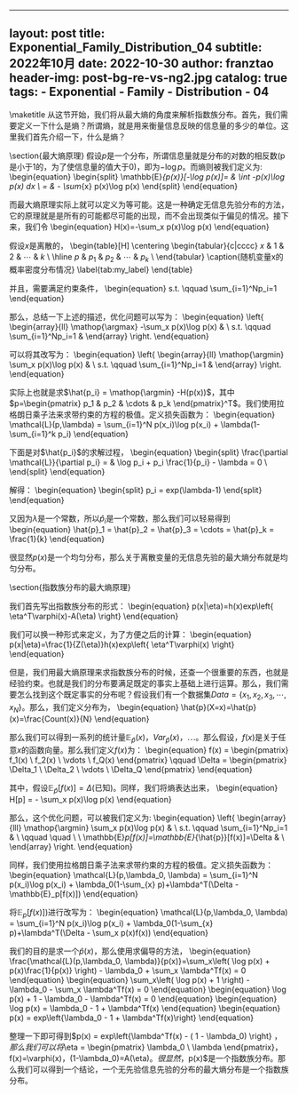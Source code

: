 
---
layout:     post
title:      Exponential_Family_Distribution_04
subtitle:   2022年10月
date:       2022-10-30
author:     franztao
header-img: post-bg-re-vs-ng2.jpg
catalog: true
tags:
    - Exponential
    - Family
    - Distribution
    - 04
---
            

\maketitle
从这节开始，我们将从最大熵的角度来解析指数族分布。首先，我们需要定义一下什么是熵？所谓熵，就是用来衡量信息反映的信息量的多少的单位。这里我们首先介绍一下，什么是熵？

\section{最大熵原理}
假设$p$是一个分布，所谓信息量就是分布的对数的相反数(p是小于1的，为了使信息量的值大于0)，即为$-\log p$。而熵则被我们定义为:
\begin{equation}
    \begin{split}
        \mathbb{E}_{p(x)}[-\log p(x)]= & \int -p(x)\log p(x) dx \\
        = & - \sum_{x} p(x)\log p(x)
    \end{split}
\end{equation}

而最大熵原理实际上就可以定义为等可能。这是一种确定无信息先验分布的方法，它的原理就是是所有的可能都尽可能的出现，而不会出现类似于偏见的情况。接下来，我们令
\begin{equation}
    H(x)=-\sum_x p(x)\log p(x)
\end{equation}

假设$x$是离散的，
\begin{table}[H]
    \centering
    \begin{tabular}{c|cccc}
         $x$ & 1 & 2 & $\cdots$ & $k$ \\
         \hline
         $p$ & $p_1$ & $p_2$ & $\cdots$ & $p_k$ \\ 
    \end{tabular}
    \caption{随机变量x的概率密度分布情况}
    \label{tab:my_label}
\end{table}

并且，需要满足约束条件，
\begin{equation}
    s.t. \qquad \sum_{i=1}^Np_i=1
\end{equation}

那么，总结一下上述的描述，优化问题可以写为：
\begin{equation}
    \left\{
    \begin{array}{ll}
         \mathop{\argmax} -\sum_x p(x)\log p(x) & \\
         s.t. \qquad \sum_{i=1}^Np_i=1 &
    \end{array}
    \right.
\end{equation}

可以将其改写为：
\begin{equation}
    \left\{
    \begin{array}{ll}
          \mathop{\argmin} \sum_x p(x)\log p(x) & \\
         s.t. \qquad \sum_{i=1}^Np_i=1 &
    \end{array}
    \right.
\end{equation}

实际上也就是求$\hat{p_i} = \mathop{\argmin} -H(p(x))$，其中$p=\begin{pmatrix} p_1 & p_2 & \cdots & p_k \end{pmatrix}^T$。我们使用拉格朗日乘子法来求带约束的方程的极值。定义损失函数为：
\begin{equation}
    \mathcal{L}(p,\lambda) = \sum_{i=1}^N p(x_i)\log p(x_i) + \lambda(1-\sum_{i=1}^k p_i)
\end{equation}

下面是对$\hat{p_i}$的求解过程，
\begin{equation}
    \begin{split}
        \frac{\partial \mathcal{L}}{\partial p_i} = & \log p_i + p_i \frac{1}{p_i} - \lambda = 0 \\
    \end{split}
\end{equation}

解得：
\begin{equation}
    \begin{split}
        p_i = exp(\lambda-1)
    \end{split}
\end{equation}

又因为$\lambda$是一个常数，所以$\hat{p}_i$是一个常数，那么我们可以轻易得到
\begin{equation}
    \hat{p}_1 = \hat{p}_2 = \hat{p}_3 = \cdots = \hat{p}_k = \frac{1}{k}
\end{equation}

很显然$p(x)$是一个均匀分布，那么关于离散变量的无信息先验的最大熵分布就是均匀分布。

\section{指数族分布的最大熵原理}

我们首先写出指数族分布的形式：
\begin{equation}
    p(x|\eta)=h(x)exp\left\{ \eta^T\varphi(x)-A(\eta) \right\}
\end{equation}

我们可以换一种形式来定义，为了方便之后的计算：
\begin{equation}
    p(x|\eta)=\frac{1}{Z(\eta)}h(x)exp\left\{ \eta^T\varphi(x) \right\}
\end{equation}

但是，我们用最大熵原理来求指数族分布的时候，还查一个很重要的东西，也就是经验约束。也就是我们的分布要满足既定的事实上基础上进行运算。那么，我们需要怎么找到这个既定事实的分布呢？假设我们有一个数据集$Data = \{x_1, x_2, x_3, \cdots, x_N\}$。那么，我们定义分布为，
\begin{equation}
    \hat{p}(X=x)=\hat{p}(x)=\frac{Count(x)}{N}
\end{equation}

那么我们可以得到一系列的统计量$\mathbb{E}_{\hat{p}}(x)$，$Var_{\hat{p}}(x)$，$\cdots$。那么假设，$f(x)$是关于任意$x$的函数向量。那么我们定义$f(x)$为：
\begin{equation}
    f(x) = 
    \begin{pmatrix}
        f_1(x) \\
        f_2(x) \\
        \vdots \\
        f_Q(x) 
    \end{pmatrix}
    \qquad
    \Delta = 
    \begin{pmatrix}
        \Delta_1 \\
        \Delta_2 \\
        \vdots \\
        \Delta_Q 
    \end{pmatrix}
\end{equation}

其中，假设$\mathbb{E}_{\hat{p}}[f(x)]=\Delta$(已知)。同样，我们将熵表达出来，
\begin{equation}
    H[p] = - \sum_x p(x)\log p(x)
\end{equation}

那么，这个优化问题，可以被我们定义为:
\begin{equation}
    \left\{
    \begin{array}{lll}
          \mathop{\argmin} \sum_x p(x)\log p(x) & \\
         s.t. \qquad \sum_{i=1}^Np_i=1 & \\
         \qquad \quad \ \ \mathbb{E}_p[f(x)]=\mathbb{E}_{\hat{p}}[f(x)]=\Delta & \\
    \end{array}
    \right.
\end{equation}

同样，我们使用拉格朗日乘子法来求带约束的方程的极值。定义损失函数为：
\begin{equation}
    \mathcal{L}(p,\lambda_0, \lambda) = \sum_{i=1}^N p(x_i)\log p(x_i) + \lambda_0(1-\sum_{x} p)+\lambda^T(\Delta - \mathbb{E}_p[f(x)])
\end{equation}

将$\mathbb{E}_p[f(x)])$进行改写为：
\begin{equation}
    \mathcal{L}(p,\lambda_0, \lambda) = \sum_{i=1}^N p(x_i)\log p(x_i) + \lambda_0(1-\sum_{x} p)+\lambda^T(\Delta - \sum_x p(x)f(x))
\end{equation}

我们的目的是求一个$\hat{p}(x)$，那么使用求偏导的方法，
\begin{equation}
    \frac{\mathcal{L}(p,\lambda_0, \lambda)}{p(x)}=\sum_x\left( \log p(x) + p(x)\frac{1}{p(x)} \right) - \lambda_0 + \sum_x \lambda^Tf(x) = 0
\end{equation}
\begin{equation}
    \sum_x\left( \log p(x) + 1 \right) - \lambda_0 - \sum_x \lambda^Tf(x) = 0
\end{equation}
\begin{equation}
    \log p(x) + 1 - \lambda_0 - \lambda^Tf(x) = 0
\end{equation}
\begin{equation}
    \log p(x) = \lambda_0 - 1 + \lambda^Tf(x) 
\end{equation}
\begin{equation}
    p(x) = exp\left\{\lambda_0 - 1 + \lambda^Tf(x)\right\} 
\end{equation}

整理一下即可得到$p(x) = exp\left\{\lambda^Tf(x) - ( 1 - \lambda_0) \right\} $，那么我们可以将$\eta = \begin{pmatrix} \lambda_0 \\ \lambda  \end{pmatrix}$，$f(x)=\varphi(x)$，$(1-\lambda_0)=A(\eta)$。很显然，$p(x)$是一个指数族分布。那么我们可以得到一个结论，一个无先验信息先验的分布的最大熵分布是一个指数族分布。




